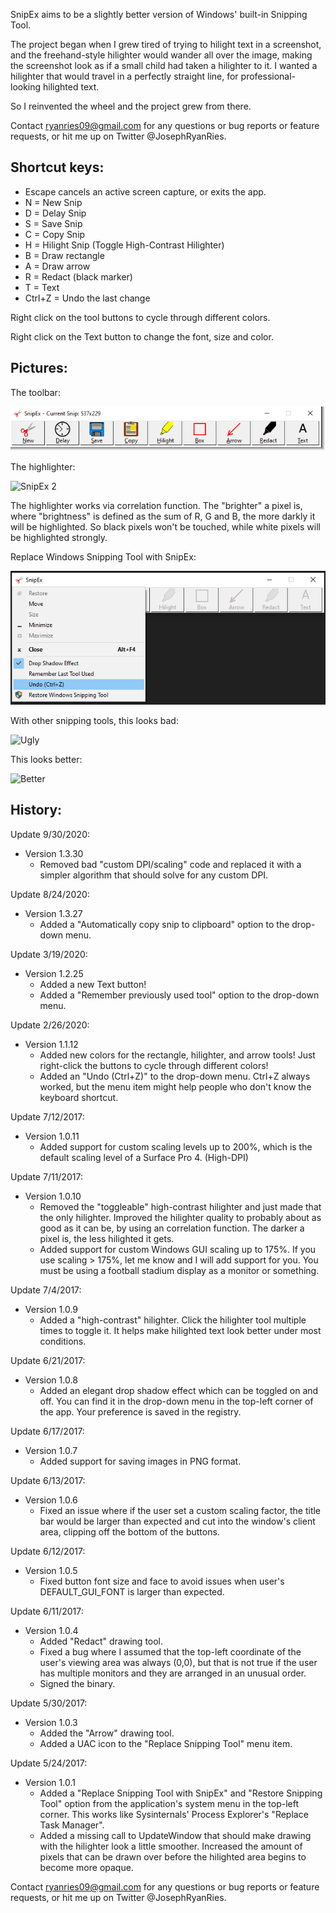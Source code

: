 SnipEx aims to be a slightly better version of Windows' built-in Snipping Tool.

The project began when I grew tired of trying to hilight text in a screenshot, and the freehand-style hilighter would wander all over the image, making the screenshot look as if a small child had taken a hilighter to it. 
I wanted a hilighter that would travel in a perfectly straight line, for professional-looking hilighted text.

So I reinvented the wheel and the project grew from there. 

Contact ryanries09@gmail.com for any questions or bug reports or feature requests, or hit me up on Twitter @JosephRyanRies.


Shortcut keys:
-------------
 - Escape cancels an active screen capture, or exits the app.
 - N = New Snip
 - D = Delay Snip
 - S = Save Snip
 - C = Copy Snip
 - H = Hilight Snip (Toggle High-Contrast Hilighter)
 - B = Draw rectangle
 - A = Draw arrow
 - R = Redact (black marker)
 - T = Text
 - Ctrl+Z = Undo the last change


Right click on the tool buttons to cycle through different colors.

Right click on the Text button to change the font, size and color.
 
Pictures:
------------- 

The toolbar:

![SnipEx 1](./pictures/snipex1.png) 

The highlighter:

![SnipEx 2](./pictures/snipex2.png)

The highlighter works via correlation function. The "brighter" a pixel is, where "brightness" is defined as the sum of R, G and B, the more darkly it will be highlighted. So black pixels won't be touched, while white pixels will be highlighted strongly.

Replace Windows Snipping Tool with SnipEx:

![SnipEx 3](./pictures/replace.png)

With other snipping tools, this looks bad:

![Ugly](./pictures/ugly.png)

This looks better:

![Better](./pictures/better.png)




History:
-------
Update 9/30/2020:
- Version 1.3.30
  - Removed bad "custom DPI/scaling" code and replaced it with a simpler algorithm that should solve for any custom DPI.
  
Update 8/24/2020:
- Version 1.3.27
  - Added a "Automatically copy snip to clipboard" option to the drop-down menu.
  
Update 3/19/2020:
- Version 1.2.25
  - Added a new Text button!
  - Added a "Remember previously used tool" option to the drop-down menu.


Update 2/26/2020:
- Version 1.1.12
  - Added new colors for the rectangle, hilighter, and arrow tools! Just right-click the buttons to cycle through different colors!
  - Added an "Undo (Ctrl+Z)" to the drop-down menu. Ctrl+Z always worked, but the menu item might help people who don't know the keyboard shortcut.

Update 7/12/2017:
- Version 1.0.11
  - Added support for custom scaling levels up to 200%, which is the default scaling level of a Surface Pro 4. (High-DPI)
  

Update 7/11/2017:
- Version 1.0.10
  - Removed the "toggleable" high-contrast hilighter and just made that the only hilighter. Improved the hilighter quality to probably about as good as it can be, by using an correlation function. The darker a pixel is, the less hilighted it gets.
  - Added support for custom Windows GUI scaling up to 175%. If you use scaling > 175%, let me know and I will add support for you. You must be using a football stadium display as a monitor or something.


Update 7/4/2017:
- Version 1.0.9
  - Added a "high-contrast" hilighter. Click the hilighter tool multiple times to toggle it. It helps make hilighted text look better under most conditions.

  
Update 6/21/2017:
- Version 1.0.8
  - Added an elegant drop shadow effect which can be toggled on and off. You can find it in the drop-down menu in the top-left corner of the app. Your preference is saved in the registry.

  
Update 6/17/2017:
- Version 1.0.7
  - Added support for saving images in PNG format.

  
Update 6/13/2017:
- Version 1.0.6
  - Fixed an issue where if the user set a custom scaling factor, the title bar would be larger than expected and cut into the window's client area, clipping off the bottom of the buttons.

  
Update 6/12/2017:
- Version 1.0.5
  - Fixed button font size and face to avoid issues when user's DEFAULT_GUI_FONT is larger than expected.
  
  
Update 6/11/2017:
- Version 1.0.4
  - Added "Redact" drawing tool.
  - Fixed a bug where I assumed that the top-left coordinate of the user's viewing area was always (0,0), but that is not true if the user has multiple monitors and they are arranged in an unusual order.
  - Signed the binary.


Update 5/30/2017:
- Version 1.0.3
  - Added the "Arrow" drawing tool.
  - Added a UAC icon to the "Replace Snipping Tool" menu item.

  
Update 5/24/2017:
- Version 1.0.1
  - Added a "Replace Snipping Tool with SnipEx" and "Restore Snipping Tool" option from the application's system menu in the top-left corner. This works like Sysinternals' Process Explorer's "Replace Task Manager".
  - Added a missing call to UpdateWindow that should make drawing with the hilighter look a little smoother. Increased the amount of pixels that can be drawn over before the hilighted area begins to become more opaque.
 
 
Contact ryanries09@gmail.com for any questions or bug reports or feature requests, or hit me up on Twitter @JosephRyanRies.